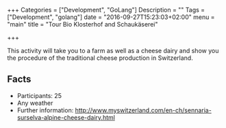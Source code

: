 +++
Categories = ["Development", "GoLang"]
Description = ""
Tags = ["Development", "golang"]
date = "2016-09-27T15:23:03+02:00"
menu = "main"
title = "Tour Bio Klosterhof and Schaukäserei"

+++

This activity will take you to a farm as well as a cheese dairy and show you the procedure of the traditional cheese production in Switzerland.

## Facts
* Participants: 25
* Any weather
* Further information: http://www.myswitzerland.com/en-ch/sennaria-surselva-alpine-cheese-dairy.html
